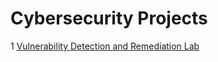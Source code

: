 # Cybersecurity Projects
1 [Vulnerability Detection and Remediation Lab](https://github.com/Isaac-Ayanda/Vul-mgt-with-openvas/blob/main/README.md)
